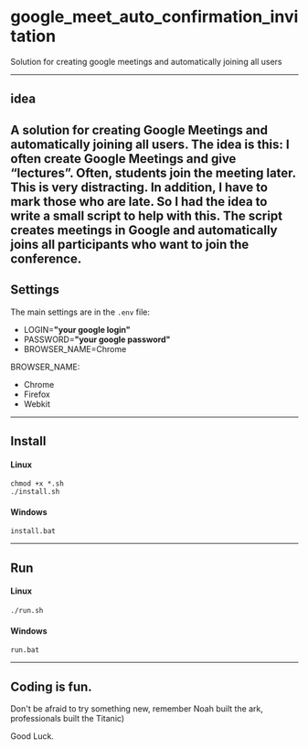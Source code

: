 # google_meet_auto_confirmation_invitation
Solution for creating google meetings and automatically joining all users 

---
## idea
A solution for creating Google Meetings and automatically joining all users.
The idea is this: I often create Google Meetings and give “lectures”. Often, students join the meeting later. This is very distracting. In addition, I have to mark those who are late. So I had the idea to write a small script to help with this. 
The script creates meetings in Google and automatically joins all participants who want to join the conference. 
---
## Settings
The main settings are in the `.env` file:
* LOGIN=**"your google login"**
* PASSWORD=**"your google password"**
* BROWSER_NAME=Chrome  

BROWSER_NAME:
* Chrome
* Firefox
* Webkit
---
## Install


#### Linux
``` 
chmod +x *.sh
./install.sh
```

#### Windows
 
```
install.bat
```
---
## Run
#### Linux
``` 
./run.sh
```

#### Windows
 
```
run.bat
```

---

## Coding is fun.

Don't be afraid to try something new, remember Noah built the ark, professionals built the Titanic)

Good Luck.
